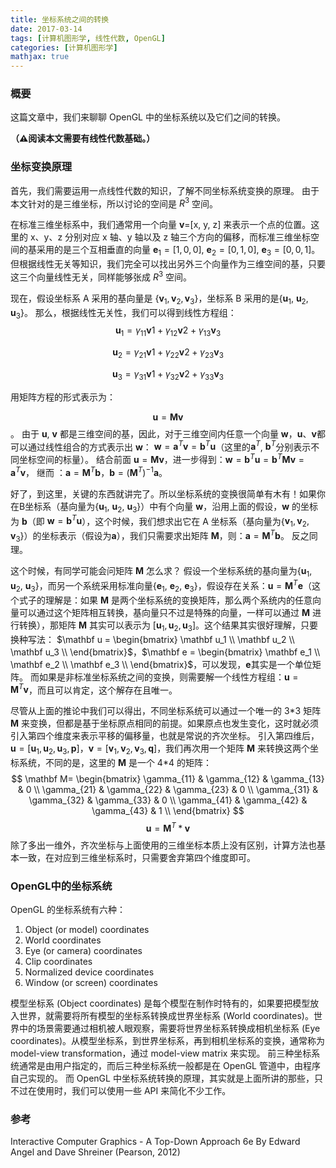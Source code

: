```yaml
---
title: 坐标系统之间的转换
date: 2017-03-14
tags: [计算机图形学, 线性代数, OpenGL]
categories: [计算机图形学]
mathjax: true
---
```


### 概要
这篇文章中，我们来聊聊 OpenGL 中的坐标系统以及它们之间的转换。

**（⚠️阅读本文需要有线性代数基础。）**

### 坐标变换原理
首先，我们需要运用一点线性代数的知识，了解不同坐标系统变换的原理。
由于本文针对的是三维坐标，所以讨论的空间是 $R^3$ 空间。
<!--more-->
在标准三维坐标系中，我们通常用一个向量 **v**=[x, y, z] 来表示一个点的位置。这里的 x、y、z 分别对应 x 轴、y 轴以及 z 轴三个方向的偏移，而标准三维坐标空间的基采用的是三个互相垂直的向量 $\mathbf e_1=[1,0,0]$, $\mathbf e_2=[0,1,0]$, $\mathbf e_3=[0,0,1]$。但根据线性无关等知识，我们完全可以找出另外三个向量作为三维空间的基，只要这三个向量线性无关，同样能够张成 $R^3$ 空间。

现在，假设坐标系 A 采用的基向量是 {$\mathbf v_1, \mathbf v_2, \mathbf v_3$}，坐标系 B 采用的是{$\mathbf u_1$, $\mathbf u_2$, $\mathbf u_3$}。
那么，根据线性无关性，我们可以得到线性方程组：
$$
{\mathbf u_1 = \gamma_{11}\mathbf v1+\gamma_{12}\mathbf v2+\gamma_{13}\mathbf v_3}
$$

$$
\mathbf u_2 = \gamma_{21}\mathbf v1+\gamma_{22}\mathbf v2+\gamma_{23}\mathbf v_3
$$

$$
\mathbf u_3 = \gamma_{31}\mathbf v1+\gamma_{32}\mathbf v2+\gamma_{33}\mathbf v_3
$$

用矩阵方程的形式表示为：

$$\mathbf u = \mathbf M \mathbf v$$。
由于 $\mathbf u$,  $\mathbf v$ 都是三维空间的基，因此，对于三维空间内任意一个向量 $\mathbf w$，$\mathbf u$、$\mathbf v$都可以通过线性组合的方式表示出 $\mathbf w$：
$\mathbf w = \mathbf a^T \mathbf v = \mathbf b^T \mathbf u$（这里的$\mathbf a^T$, $\mathbf b^T$分别表示不同坐标空间的标量）。
结合前面 $\mathbf u = \mathbf M \mathbf v$，进一步得到：$\mathbf w = \mathbf b^T \mathbf u = \mathbf b^T \mathbf M \mathbf v=\mathbf a^T \mathbf v$，
继而 ：$\mathbf a = \mathbf M^T \mathbf b$，$\mathbf b = (\mathbf M^T)^{-1} \mathbf a$。

好了，到这里，关键的东西就讲完了。所以坐标系统的变换很简单有木有！如果你在B坐标系（基向量为{$\mathbf u_1$, $\mathbf u_2$, $\mathbf u_3$}）中有个向量 $\mathbf w$，沿用上面的假设，$\mathbf w$ 的坐标为 $\mathbf b$（即 $\mathbf w = \mathbf b^T \mathbf u$），这个时候，我们想求出它在 A 坐标系（基向量为{$\mathbf v_1, \mathbf v_2, \mathbf v_3$}）的坐标表示（假设为$\mathbf a$），我们只需要求出矩阵 $\mathbf M$，则：$\mathbf a = \mathbf M^T \mathbf b$。
反之同理。

这个时候，有同学可能会问矩阵 $\mathbf M$ 怎么求？
假设一个坐标系统的基向量为{$\mathbf u_1$, $\mathbf u_2$, $\mathbf u_3$}，而另一个系统采用标准向量{$\mathbf e_1$, $\mathbf e_2$, $\mathbf e_3$}，假设存在关系：$\mathbf u = \mathbf M^T \mathbf e$（这个式子的理解是：如果 $\mathbf M$ 是两个坐标系统的变换矩阵，那么两个系统内的任意向量可以通过这个矩阵相互转换，基向量只不过是特殊的向量，一样可以通过 $\mathbf M$ 进行转换），那矩阵 $\mathbf M$ 其实可以表示为 [$\mathbf u_1, \mathbf u_2, \mathbf u_3$]。这个结果其实很好理解，只要换种写法：
$\mathbf u =   \begin{bmatrix}
    \mathbf u_1   \\
    \mathbf u_2    \\
    \mathbf u_3    \\
   \end{bmatrix}$，$\mathbf e = \begin{bmatrix}
    \mathbf e_1   \\
    \mathbf e_2    \\
    \mathbf e_3    \\
   \end{bmatrix}$，可以发现，$\mathbf e$其实是一个单位矩阵。
而如果是非标准坐标系统之间的变换，则需要解一个线性方程组：$\mathbf u = \mathbf M^T \mathbf v$，而且可以肯定，这个解存在且唯一。

尽管从上面的推论中我们可以得出，不同坐标系统可以通过一个唯一的 3\*3 矩阵 $\mathbf M$ 来变换，但都是基于坐标原点相同的前提。如果原点也发生变化，这时就必须引入第四个维度来表示平移的偏移量，也就是常说的齐次坐标。
引入第四维后，$\mathbf u=[\mathbf u_1,\mathbf u_2,\mathbf u_3,\mathbf p]$，$\mathbf v=[\mathbf v_1,\mathbf v_2,\mathbf v_3,\mathbf q]$，我们再次用一个矩阵 $\mathbf M$ 来转换这两个坐标系统，不同的是，这里的 $\mathbf M$ 是一个 4*4 的矩阵：
$$
\mathbf M= \begin{bmatrix}
\gamma_{11} & \gamma_{12} & \gamma_{13} & 0 \\
\gamma_{21} & \gamma_{22} & \gamma_{23} & 0 \\
\gamma_{31} & \gamma_{32} & \gamma_{33} & 0 \\
\gamma_{41} & \gamma_{42} & \gamma_{43} & 1 \\
\end{bmatrix}
$$
$$
\mathbf u = \mathbf M^T * \mathbf v
$$
除了多出一维外，齐次坐标与上面使用的三维坐标本质上没有区别，计算方法也基本一致，在对应到三维坐标系时，只需要舍弃第四个维度即可。


### OpenGL中的坐标系统
OpenGL 的坐标系统有六种：
1. Object (or model) coordinates
2. World coordinates
3. Eye (or camera) coordinates
4. Clip coordinates
5. Normalized device coordinates
6. Window (or screen) coordinates

模型坐标系 (Object coordinates) 是每个模型在制作时特有的，如果要把模型放入世界，就需要将所有模型的坐标系转换成世界坐标系 (World coordinates)。世界中的场景需要通过相机被人眼观察，需要将世界坐标系转换成相机坐标系 (Eye coordinates)。从模型坐标系，到世界坐标系，再到相机坐标系的变换，通常称为 model-view transformation，通过 model-view matrix 来实现。
前三种坐标系统通常是由用户指定的，而后三种坐标系统一般都是在 OpenGL 管道中，由程序自己实现的。
而 OpenGL 中坐标系统转换的原理，其实就是上面所讲的那些，只不过在使用时，我们可以使用一些 API 来简化不少工作。

### 参考
Interactive Computer Graphics - A Top-Down Approach 6e By Edward Angel and Dave Shreiner (Pearson, 2012)











